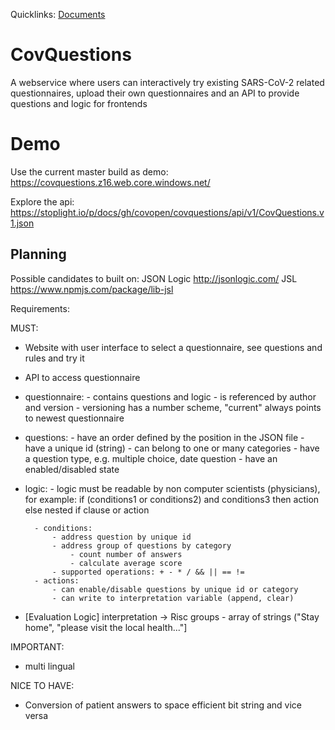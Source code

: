 Quicklinks:
[Documents](https://drive.google.com/drive/folders/1YpAaD8_mvSkpHuIvbIJmsb08GLVQt8iE?usp=sharing)

# CovQuestions

A webservice where users can interactively try existing SARS-CoV-2 related
questionnaires, upload their own questionnaires and an API to provide questions
and logic for frontends

# Demo

Use the current master build as demo:
https://covquestions.z16.web.core.windows.net/

Explore the api:
https://stoplight.io/p/docs/gh/covopen/covquestions/api/v1/CovQuestions.v1.json

## Planning

Possible candidates to built on: JSON Logic http://jsonlogic.com/ JSL
https://www.npmjs.com/package/lib-jsl

Requirements:

MUST:

- Website with user interface to select a questionnaire, see questions and rules
  and try it
- API to access questionnaire

- questionnaire: - contains questions and logic - is referenced by author and
  version - versioning has a number scheme, "current" always points to newest
  questionnaire

- questions: - have an order defined by the position in the JSON file - have a
  unique id (string) - can belong to one or many categories - have a question
  type, e.g. multiple choice, date question - have an enabled/disabled state

- logic: - logic must be readable by non computer scientists (physicians), for
  example: if (conditions1 or conditions2) and conditions3 then action else
  nested if clause or action

      	- conditions:
      		- address question by unique id
      		- address group of questions by category
      			- count number of answers
      			- calculate average score
      		- supported operations: + - * / && || == !=
      	- actions:
      		- can enable/disable questions by unique id or category
      		- can write to interpretation variable (append, clear)

- [Evaluation Logic] interpretation -> Risc groups - array of strings ("Stay
  home", "please visit the local health..."]

IMPORTANT:

- multi lingual

NICE TO HAVE:

- Conversion of patient answers to space efficient bit string and vice versa
